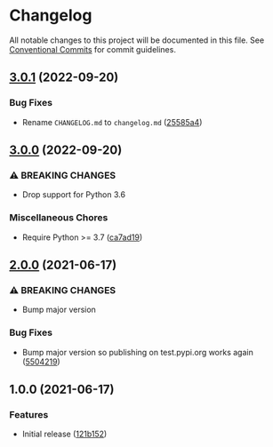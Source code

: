 # Changelog

All notable changes to this project will be documented in this file. See
[Conventional Commits](https://conventionalcommits.org) for commit guidelines.

## [3.0.1](https://github.com/bjoluc/test-semantic-release-poetry/compare/v3.0.0...v3.0.1) (2022-09-20)


### Bug Fixes

* Rename `CHANGELOG.md` to `changelog.md` ([25585a4](https://github.com/bjoluc/test-semantic-release-poetry/commit/25585a4148c9510ab5a849b44e84e1ab083df552))

## [3.0.0](https://github.com/bjoluc/test-semantic-release-poetry/compare/v2.0.0...v3.0.0) (2022-09-20)


### ⚠ BREAKING CHANGES

* Drop support for Python 3.6

### Miscellaneous Chores

* Require Python >= 3.7 ([ca7ad19](https://github.com/bjoluc/test-semantic-release-poetry/commit/ca7ad195b3e10c1151c127f482982b7c1d0635c7))

## [2.0.0](https://github.com/bjoluc/test-semantic-release-poetry/compare/v1.0.0...v2.0.0) (2021-06-17)

### ⚠ BREAKING CHANGES

- Bump major version

### Bug Fixes

- Bump major version so publishing on test.pypi.org works again ([5504219](https://github.com/bjoluc/test-semantic-release-poetry/commit/55042197f26c52cccd7f5819e5d85a008122ff45))

## 1.0.0 (2021-06-17)

### Features

- Initial release ([121b152](https://github.com/bjoluc/test-semantic-release-poetry/commit/121b15294f9befb3f7cb3365f55abdd0d64baf49))
